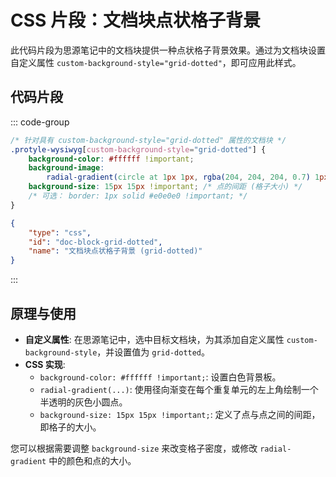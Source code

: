 # CSS 片段：文档块点状格子背景

此代码片段为思源笔记中的文档块提供一种点状格子背景效果。通过为文档块设置自定义属性 `custom-background-style="grid-dotted"`，即可应用此样式。

## 代码片段

::: code-group
```css [点状格子背景 (grid-dotted)]
/* 针对具有 custom-background-style="grid-dotted" 属性的文档块 */
.protyle-wysiwyg[custom-background-style="grid-dotted"] {
    background-color: #ffffff !important;
    background-image:
        radial-gradient(circle at 1px 1px, rgba(204, 204, 204, 0.7) 1px, transparent 0); /* 使用径向渐变创建点 */
    background-size: 15px 15px !important; /* 点的间距 (格子大小) */
    /* 可选： border: 1px solid #e0e0e0 !important; */
}
```
```json [snippet-meta]
{
    "type": "css",
    "id": "doc-block-grid-dotted",
    "name": "文档块点状格子背景 (grid-dotted)"
}
```
:::

## 原理与使用

*   **自定义属性**: 在思源笔记中，选中目标文档块，为其添加自定义属性 `custom-background-style`，并设置值为 `grid-dotted`。
*   **CSS 实现**:
    *   `background-color: #ffffff !important;`: 设置白色背景板。
    *   `radial-gradient(...)`: 使用径向渐变在每个重复单元的左上角绘制一个半透明的灰色小圆点。
    *   `background-size: 15px 15px !important;`: 定义了点与点之间的间距，即格子的大小。

您可以根据需要调整 `background-size` 来改变格子密度，或修改 `radial-gradient` 中的颜色和点的大小。 